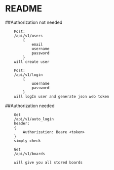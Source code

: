 # README

##Authorization not needed
```
    Post:
    /api/v1/users
        {
            email
            username
            password
        }
    will create user
```

```
    Post:
    /api/v1/login
        {
            username
            password
        }
    will logIn user and generate json web token
```

##Authorization needed
```
    Get
    /api/v1/auto_login
    header:
    {
        Authorization: Beare <token>
    }
    simply check
```

```
    Get
    /api/v1/boards
    
    will give you all stored boards
```
